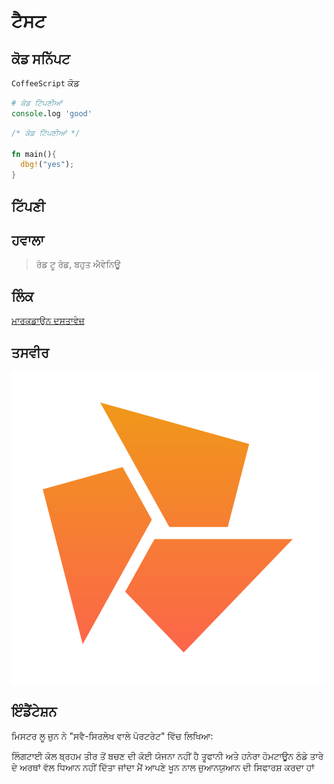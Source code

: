 [ਮਾਰਕਡਾਊਨ ਗਲੋਬਲ ਟਿੱਪਣੀ]:#

# ਟੈਸਟ

## ਕੋਡ ਸਨਿੱਪਟ

`CoffeeScript` ਕੋਡ

```coffee
# ਕੋਡ ਟਿੱਪਣੀਆਂ
console.log 'good'


```

```rust
/* ਕੋਡ ਟਿੱਪਣੀਆਂ */

fn main(){
  dbg!("yes");
}
```

## ਟਿੱਪਣੀ

<!-- HTML 注释 --> 

<!-- 多行注释 --> 

## ਹਵਾਲਾ

> ਰੋਡ ਟੂ ਰੋਡ, ਬਹੁਤ ਐਵੇਨਿਊ

## ਲਿੰਕ

[ਮਾਰਕਡਾਉਨ ਦਸਤਾਵੇਜ਼](https://github.com/xxai-art/xxai-art-md)

## ਤਸਵੀਰ

![xxAI.Art ਬ੍ਰਾਂਡ ਪਛਾਣ](https://raw.githubusercontent.com/xxai-art/web/main/file/svg/logo.svg)

## ਇੰਡੈਂਟੇਸ਼ਨ

ਮਿਸਟਰ ਲੂ ਜ਼ੁਨ ਨੇ "ਸਵੈ-ਸਿਰਲੇਖ ਵਾਲੇ ਪੋਰਟਰੇਟ" ਵਿੱਚ ਲਿਖਿਆ:

  ਲਿੰਗਟਾਈ ਕੋਲ ਬ੍ਰਹਮ ਤੀਰ ਤੋਂ ਬਚਣ ਦੀ ਕੋਈ ਯੋਜਨਾ ਨਹੀਂ ਹੈ
  ਤੂਫਾਨੀ ਅਤੇ ਹਨੇਰਾ ਹੋਮਟਾਊਨ
  ਠੰਡੇ ਤਾਰੇ ਦੇ ਅਰਥਾਂ ਵੱਲ ਧਿਆਨ ਨਹੀਂ ਦਿੱਤਾ ਜਾਂਦਾ
  ਮੈਂ ਆਪਣੇ ਖੂਨ ਨਾਲ ਜ਼ੁਆਨਯੁਆਨ ਦੀ ਸਿਫਾਰਸ਼ ਕਰਦਾ ਹਾਂ


